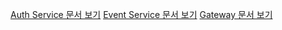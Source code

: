 [Auth Service 문서 보기](auth/README.md)
[Event Service 문서 보기](event/README.md)
[Gateway 문서 보기](gateway/README.md)
